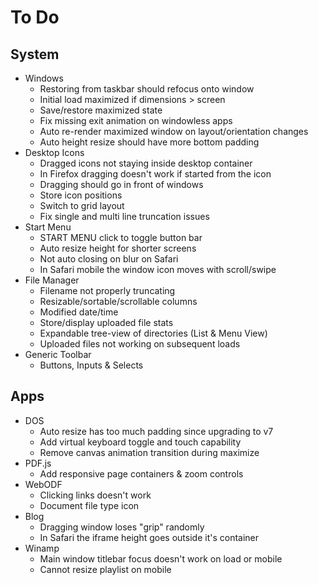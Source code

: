 # To Do

## System

- Windows
  - Restoring from taskbar should refocus onto window
  - Initial load maximized if dimensions > screen
  - Save/restore maximized state
  - Fix missing exit animation on windowless apps
  - Auto re-render maximized window on layout/orientation changes
  - Auto height resize should have more bottom padding
- Desktop Icons
  - Dragged icons not staying inside desktop container
  - In Firefox dragging doesn't work if started from the icon
  - Dragging should go in front of windows
  - Store icon positions
  - Switch to grid layout
  - Fix single and multi line truncation issues
- Start Menu
  - START MENU click to toggle button bar
  - Auto resize height for shorter screens
  - Not auto closing on blur on Safari
  - In Safari mobile the window icon moves with scroll/swipe
- File Manager
  - Filename not properly truncating
  - Resizable/sortable/scrollable columns
  - Modified date/time
  - Store/display uploaded file stats
  - Expandable tree-view of directories (List & Menu View)
  - Uploaded files not working on subsequent loads
- Generic Toolbar
  - Buttons, Inputs & Selects

## Apps

- DOS
  - Auto resize has too much padding since upgrading to v7
  - Add virtual keyboard toggle and touch capability
  - Remove canvas animation transition during maximize
- PDF.js
  - Add responsive page containers & zoom controls
- WebODF
  - Clicking links doesn't work
  - Document file type icon
- Blog
  - Dragging window loses "grip" randomly
  - In Safari the iframe height goes outside it's container
- Winamp
  - Main window titlebar focus doesn't work on load or mobile
  - Cannot resize playlist on mobile

